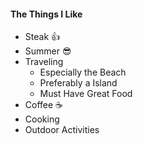 #### The Things I Like
* Steak :+1:
* Summer :sunglasses:
* Traveling
  * Especially the Beach
  * Preferably a Island
  * Must Have Great Food
* Coffee :coffee:
* Cooking
* Outdoor Activities
